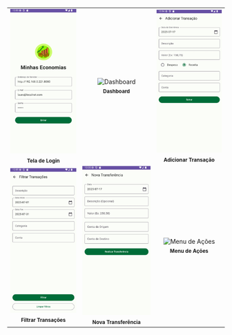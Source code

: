 <table>
  <tr>
    <td align="center">
      <img src="photos/minhas_economias_app-6.png" alt="Tela de Login" width="200"/>
      <br />
      <sub><b>Tela de Login</b></sub>
    </td>
    <td align="center">
      <img src="photos/minhas_economias_app-4.jpg" alt="Dashboard" width="200"/>
      <br />
      <sub><b>Dashboard</b></sub>
    </td>
    <td align="center">
      <img src="photos/minhas_economias_app-3.png" alt="Adicionar Transação" width="200"/>
      <br />
      <sub><b>Adicionar Transação</b></sub>
    </td>
  </tr>
  <tr>
    <td align="center">
      <img src="photos/minhas_economias_app-1.png" alt="Filtrar Transações" width="200"/>
      <br />
      <sub><b>Filtrar Transações</b></sub>
    </td>
    <td align="center">
      <img src="photos/minhas_economias_app-2.png" alt="Nova Transferência" width="200"/>
      <br />
      <sub><b>Nova Transferência</b></sub>
    </td>
    <td align="center">
      <img src="photos/minhas_economias_app-5.jpg" alt="Menu de Ações" width="200"/>
      <br />
      <sub><b>Menu de Ações</b></sub>
    </td>
  </tr>
</table>